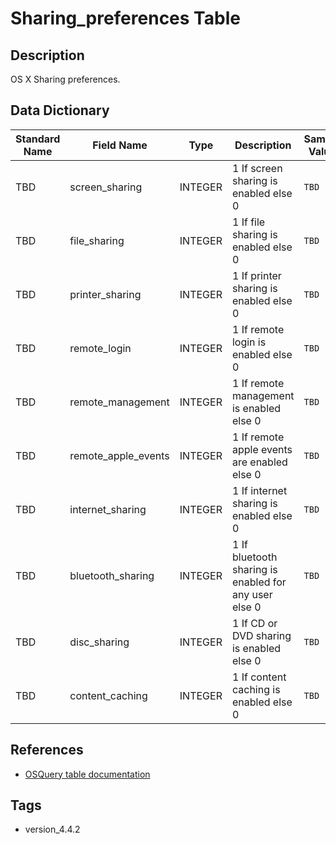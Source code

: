 # Sharing_preferences Table

## Description
OS X Sharing preferences.

## Data Dictionary
|Standard Name|Field Name|Type|Description|Sample Value|
|---|---|---|---|---|
|TBD|screen_sharing|INTEGER|1 If screen sharing is enabled else 0|`TBD`|
|TBD|file_sharing|INTEGER|1 If file sharing is enabled else 0|`TBD`|
|TBD|printer_sharing|INTEGER|1 If printer sharing is enabled else 0|`TBD`|
|TBD|remote_login|INTEGER|1 If remote login is enabled else 0|`TBD`|
|TBD|remote_management|INTEGER|1 If remote management is enabled else 0|`TBD`|
|TBD|remote_apple_events|INTEGER|1 If remote apple events are enabled else 0|`TBD`|
|TBD|internet_sharing|INTEGER|1 If internet sharing is enabled else 0|`TBD`|
|TBD|bluetooth_sharing|INTEGER|1 If bluetooth sharing is enabled for any user else 0|`TBD`|
|TBD|disc_sharing|INTEGER|1 If CD or DVD sharing is enabled else 0|`TBD`|
|TBD|content_caching|INTEGER|1 If content caching is enabled else 0|`TBD`|

## References
* [OSQuery table documentation](https://osquery.io/schema/current#sharing_preferences)

## Tags
* version_4.4.2
